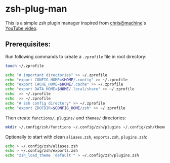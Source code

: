 # zsh-plug-man

This is a simple zsh plugin manager inspired from [chris@machine](https://www.youtube.com/@chrisatmachine)'s [YouTube video](https://www.youtube.com/watch?v=bTLYiNvRIVI).

## Prerequisites:

Run following commands to create a `.zprofile` file in root directory:

```zsh
touch ~/.zprofile

echo "# important directories" >> ~/.zprofile
echo "export CONFIG_HOME=$HOME/.config" >> ~/.zprofile
echo "export CACHE_HOME=$HOME/.cache" >> ~/.zprofile
echo "export DATA_HOME=$HOME/.local/share" >> ~/.zprofile
echo  >> ~/.zprofile
echo  >> ~/.zprofile
echo "# zsh config directory" >> ~/.zprofile
echo "export ZDOTDIR=$CONFIG_HOME/zsh" >> ~/.zprofile

```

Then create `functions/`, `plugins/` and `themes/` directories:

```zsh
mkdir ~/.config/zsh/functions ~/.config/zsh/plugins ~/.config/zsh/themes
```

Optionally to start with clean `aliases.zsh`, `exports.zsh`, `plugins.zsh`:

```zsh
echo > ~/.config/zsh/aliases.zsh
echo > ~/.config/zsh/exports.zsh
echo "zsh_load_theme 'default'" > ~/.config/zsh/plugins.zsh
```
